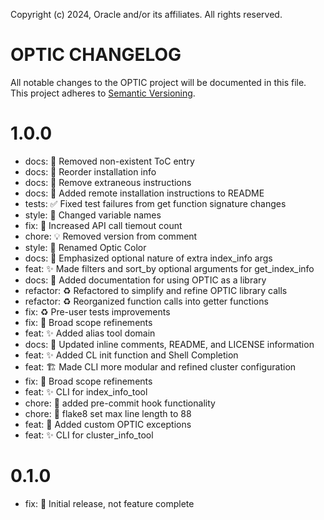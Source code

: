 Copyright (c) 2024, Oracle and/or its affiliates. All rights reserved.

# OPTIC CHANGELOG

All notable changes to the OPTIC project will be documented in
this file. This project adheres to [Semantic Versioning](http://semver.org/).

# 1.0.0
* docs: 📝 Removed non-existent ToC entry
* docs: 📝 Reorder installation info
* docs: 📝 Remove extraneous instructions
* docs: 📝 Added remote installation instructions to README
* tests: ✅ Fixed test failures from get function signature changes
* style: 🎨 Changed variable names
* fix: 🐛 Increased API call tiemout count
* chore: 💡 Removed version from comment
* style: 🎨 Renamed Optic Color
* docs: 📝 Emphasized optional nature of extra index_info args
* feat: ✨ Made filters and sort_by optional arguments for get_index_info
* docs: 📝 Added documentation for using OPTIC as a library
* refactor: ♻️ Refactored to simplify and refine OPTIC library calls
* refactor: ♻️ Reorganized function calls into getter functions
* fix: ♻️ Pre-user tests improvements
* fix: 🐛 Broad scope refinements
* feat: ✨ Added alias tool domain
* docs: 📄 Updated inline comments, README, and LICENSE information
* feat: ✨ Added CL init function and Shell Completion
* feat: 🏗️ Made CLI more modular and refined cluster configuration
* fix: 🐛 Broad scope refinements
* feat: ✨ CLI for index_info_tool
* chore: 🎨 added pre-commit hook functionality
* chore: 🎨 flake8 set max line length to 88
* feat: 🥅 Added custom OPTIC exceptions
* feat: ✨ CLI for cluster_info_tool

# 0.1.0
  * fix: 📝 Initial release, not feature complete
